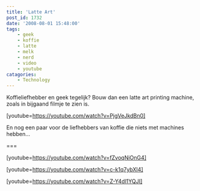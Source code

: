 ```yaml
---
title: 'Latte Art'
post_id: 1732
date: '2008-08-01 15:48:00'
tags:
    - geek
    - koffie
    - latte
    - melk
    - nerd
    - video
    - youtube
catagories:
    - Technology
---
```


Koffieliefhebber en geek tegelijk? Bouw dan een latte art printing machine, zoals in bijgaand filmje te zien is.

[youtube=https://youtube.com/watch?v=PjgVeJkdBn0]

 En nog een paar voor de liefhebbers van koffie die niets met machines hebben…

===

[youtube=https://youtube.com/watch?v=fZvoqNiOnG4]

[youtube=https://youtube.com/watch?v=c-k1q7ybXl4]

[youtube=https://youtube.com/watch?v=Z-Y4dl1YQJI]
